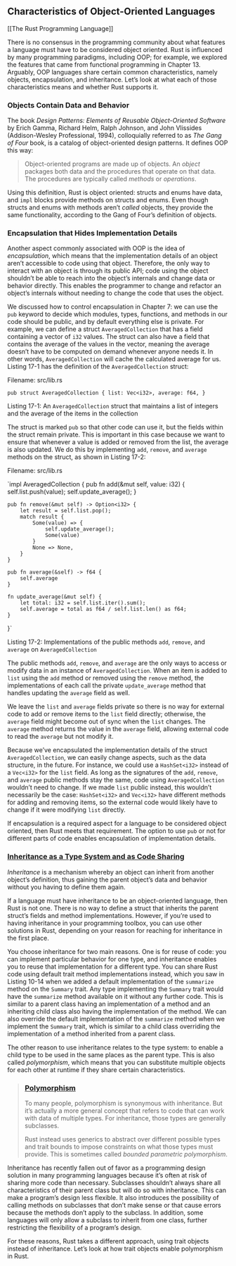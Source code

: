 ## Characteristics of Object-Oriented Languages
[[The Rust Programming Language]]

There is no consensus in the programming community about what features a language must have to be considered object oriented. Rust is influenced by many programming paradigms, including OOP; for example, we explored the features that came from functional programming in Chapter 13. Arguably, OOP languages share certain common characteristics, namely objects, encapsulation, and inheritance. Let’s look at what each of those characteristics means and whether Rust supports it.

### Objects Contain Data and Behavior

The book _Design Patterns: Elements of Reusable Object-Oriented Software_ by Erich Gamma, Richard Helm, Ralph Johnson, and John Vlissides (Addison-Wesley Professional, 1994), colloquially referred to as _The Gang of Four_ book, is a catalog of object-oriented design patterns. It defines OOP this way:

> Object-oriented programs are made up of objects. An _object_ packages both data and the procedures that operate on that data. The procedures are typically called _methods_ or _operations_.

Using this definition, Rust is object oriented: structs and enums have data, and `impl` blocks provide methods on structs and enums. Even though structs and enums with methods aren’t _called_ objects, they provide the same functionality, according to the Gang of Four’s definition of objects.

### Encapsulation that Hides Implementation Details

Another aspect commonly associated with OOP is the idea of _encapsulation_, which means that the implementation details of an object aren’t accessible to code using that object. Therefore, the only way to interact with an object is through its public API; code using the object shouldn’t be able to reach into the object’s internals and change data or behavior directly. This enables the programmer to change and refactor an object’s internals without needing to change the code that uses the object.

We discussed how to control encapsulation in Chapter 7: we can use the `pub` keyword to decide which modules, types, functions, and methods in our code should be public, and by default everything else is private. For example, we can define a struct `AveragedCollection` that has a field containing a vector of `i32` values. The struct can also have a field that contains the average of the values in the vector, meaning the average doesn’t have to be computed on demand whenever anyone needs it. In other words, `AveragedCollection` will cache the calculated average for us. Listing 17-1 has the definition of the `AveragedCollection` struct:

Filename: src/lib.rs

`pub struct AveragedCollection {
    list: Vec<i32>,
    average: f64,
}` 

Listing 17-1: An `AveragedCollection` struct that maintains a list of integers and the average of the items in the collection

The struct is marked `pub` so that other code can use it, but the fields within the struct remain private. This is important in this case because we want to ensure that whenever a value is added or removed from the list, the average is also updated. We do this by implementing `add`, `remove`, and `average` methods on the struct, as shown in Listing 17-2:

Filename: src/lib.rs

`impl AveragedCollection {
    pub fn add(&mut self, value: i32) {
        self.list.push(value);
        self.update_average();
    }

    pub fn remove(&mut self) -> Option<i32> {
        let result = self.list.pop();
        match result {
            Some(value) => {
                self.update_average();
                Some(value)
            }
            None => None,
        }
    }

    pub fn average(&self) -> f64 {
        self.average
    }

    fn update_average(&mut self) {
        let total: i32 = self.list.iter().sum();
        self.average = total as f64 / self.list.len() as f64;
    }
}` 

Listing 17-2: Implementations of the public methods `add`, `remove`, and `average` on `AveragedCollection`

The public methods `add`, `remove`, and `average` are the only ways to access or modify data in an instance of `AveragedCollection`. When an item is added to `list` using the `add` method or removed using the `remove` method, the implementations of each call the private `update_average` method that handles updating the `average` field as well.

We leave the `list` and `average` fields private so there is no way for external code to add or remove items to the `list` field directly; otherwise, the `average` field might become out of sync when the `list` changes. The `average` method returns the value in the `average` field, allowing external code to read the `average` but not modify it.

Because we’ve encapsulated the implementation details of the struct `AveragedCollection`, we can easily change aspects, such as the data structure, in the future. For instance, we could use a `HashSet<i32>` instead of a `Vec<i32>` for the `list` field. As long as the signatures of the `add`, `remove`, and `average` public methods stay the same, code using `AveragedCollection` wouldn’t need to change. If we made `list` public instead, this wouldn’t necessarily be the case: `HashSet<i32>` and `Vec<i32>` have different methods for adding and removing items, so the external code would likely have to change if it were modifying `list` directly.

If encapsulation is a required aspect for a language to be considered object oriented, then Rust meets that requirement. The option to use `pub` or not for different parts of code enables encapsulation of implementation details.

### [Inheritance as a Type System and as Code Sharing](https://doc.rust-lang.org/book/ch17-01-what-is-oo.html#inheritance-as-a-type-system-and-as-code-sharing)

_Inheritance_ is a mechanism whereby an object can inherit from another object’s definition, thus gaining the parent object’s data and behavior without you having to define them again.

If a language must have inheritance to be an object-oriented language, then Rust is not one. There is no way to define a struct that inherits the parent struct’s fields and method implementations. However, if you’re used to having inheritance in your programming toolbox, you can use other solutions in Rust, depending on your reason for reaching for inheritance in the first place.

You choose inheritance for two main reasons. One is for reuse of code: you can implement particular behavior for one type, and inheritance enables you to reuse that implementation for a different type. You can share Rust code using default trait method implementations instead, which you saw in Listing 10-14 when we added a default implementation of the `summarize` method on the `Summary` trait. Any type implementing the `Summary` trait would have the `summarize` method available on it without any further code. This is similar to a parent class having an implementation of a method and an inheriting child class also having the implementation of the method. We can also override the default implementation of the `summarize` method when we implement the `Summary` trait, which is similar to a child class overriding the implementation of a method inherited from a parent class.

The other reason to use inheritance relates to the type system: to enable a child type to be used in the same places as the parent type. This is also called _polymorphism_, which means that you can substitute multiple objects for each other at runtime if they share certain characteristics.

> ### [Polymorphism](https://doc.rust-lang.org/book/ch17-01-what-is-oo.html#polymorphism)
> 
> To many people, polymorphism is synonymous with inheritance. But it’s actually a more general concept that refers to code that can work with data of multiple types. For inheritance, those types are generally subclasses.
> 
> Rust instead uses generics to abstract over different possible types and trait bounds to impose constraints on what those types must provide. This is sometimes called _bounded parametric polymorphism_.

Inheritance has recently fallen out of favor as a programming design solution in many programming languages because it’s often at risk of sharing more code than necessary. Subclasses shouldn’t always share all characteristics of their parent class but will do so with inheritance. This can make a program’s design less flexible. It also introduces the possibility of calling methods on subclasses that don’t make sense or that cause errors because the methods don’t apply to the subclass. In addition, some languages will only allow a subclass to inherit from one class, further restricting the flexibility of a program’s design.

For these reasons, Rust takes a different approach, using trait objects instead of inheritance. Let’s look at how trait objects enable polymorphism in Rust.